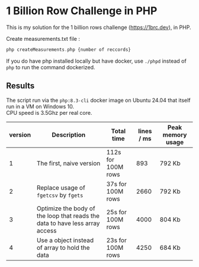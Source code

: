 # 1 Billion Row Challenge in PHP

This is my solution for the 1 billion rows challenge (https://1brc.dev), in PHP.

Create measurements.txt file : 
```php
php createMeasurements.php {number of reccords}
```

If you do have php installed locally but have docker, use `./phpd` instead of `php` to run the command dockerized.

## Results

The script run via the `php:8.3-cli` docker image on Ubuntu 24.04 that itself run in a VM on Windows 10.  
CPU speed is 3.5Ghz per real core.

| version | Description                                                                                                               | Total time         | lines / ms | Peak memory usage     |
|---------|---------------------------------------------------------------------------------------------------------------------------|--------------------|------------|-----------------------|
| 1       | The first, naive version                                                                                                  | 112s for 100M rows | 893        | 792 Kb   |
| 2       | Replace usage of `fgetcsv` by `fgets`                                                                                     | 37s for 100M rows  | 2660       | 792 Kb  |
| 3       | Optimize the body of the loop that reads the data to have less array access                                               | 25s for 100M rows  | 4000       | 804 Kb  |
| 4       | Use a object instead of array to hold the data | 23s for 100M rows  | 4250     | 684 Kb |
